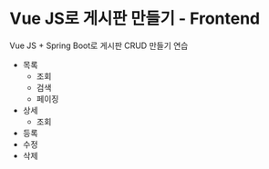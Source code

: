 # Vue JS로 게시판 만들기 - Frontend

Vue JS + Spring Boot로 게시판 CRUD 만들기 연습

- 목록
  - 조회
  - 검색
  - 페이징
- 상세
  - 조회
- 등록
- 수정
- 삭제